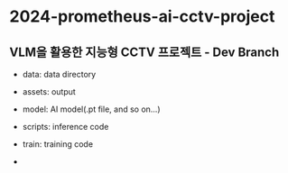 # 2024-prometheus-ai-cctv-project

## VLM을 활용한 지능형 CCTV 프로젝트 - Dev Branch


* data: data directory
* assets: output
* model: AI model(.pt file, and so on...)
* scripts: inference code 
* train: training code


* 